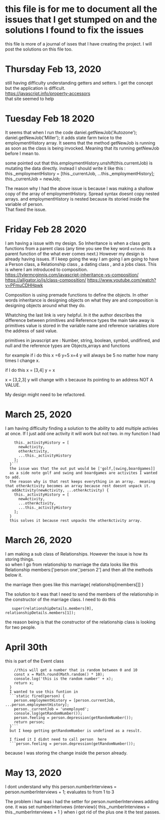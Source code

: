 # this file is for me to document all the issues that I get stumped on and the solutions I found to fix the issues

this file is more of a journal of isses that I have creating the project.  I will post the solutions on this file too.

# Thursday Feb 13, 2020
still having difficulty understanding getters and setters.  I get the concept but the application is difficult.  
https://javascript.info/property-accessors  
that site seemed to help


# Tuesday Feb 18 2020
It seems that when I run the code 
daniel.getNewJob('Autozone');
daniel.getNewJob('Miller');
it adds state farm twice to the employmentHistory array.
It seems that the method getNewJob is running as soon as the class is being invocked.  Meaning that its running getNewJob before I mean to.

some pointed out that this.employmentHistory.unshift(this.currentJob) is mutating the data directly.  instead I should write it like this :
this._employmentHistory = [this._currentJob, ...this._employmentHistory];
    this._currentJob = newJob;


The reason why I had the above issue is because I was making a shallow copy of the array of employmentHistory.  Spread syntax doesnt copy nested arrays.  and employmentHistory is nested because its storied inside the variable of person.  
That fixed the issue.

# Friday Feb 28 2020

I am having a issue with my design.  So Inheritance is when a class gets functions from a parent class (any time you see the key word `extends` its a parent function of the what ever comes next.)  However my design is already having issues.  If I keep going the way I am going I am going to have a Person class, a Relationship class , a dating class , and a jobs class.  This is where I am introduced to composition.  
https://tylermcginnis.com/javascript-inheritance-vs-composition/
https://alligator.io/js/class-composition/
https://www.youtube.com/watch?v=PFmuCDHHpwk

Composition is using premade functions to define the objects.  In other words inheritance is designing objects on what they are and composition is designing objects around what they do.

Whatching the last link is very helpful.  In it the author describes the difference between primitives and Reference types
the main take away is primitives value is stored in the variable name and reference  variables store the address of said value.

primitives in javascript are : Number, string, boolean, symbol, undifined, and null
and the reference types are Objects,arrays and functions

for example if i do this
x =6
y=5
x=4
y will always be 5 no matter how many times I change x.

if I do this 
x = [3,4]
y = x

x = [3,2,3]
y will change with  x because its pointing to an address NOT A VALUE.

My design might need to be refactored.

# March 25, 2020 
I am having difficulty finding a solution to the ability to add multiple activies at once.  If I just add one activity it will work but not two.
in my function I had 
``` addActivity(newActivity, ...otherActivity) {
    this._activityHistory = [
      newActivity,
      otherActivity,
      ...this._activityHistory
    ];
  }```
  the issue was that the out put would be ['golf,[swing,boardgames]]
  as a side note golf and swing and boardgames are activites I wanted to add.
  the reason why is that rest keeps everything in an array.  meaning that otherActivity becomes an array because rest doesnt unpack it.  
   addActivity(newActivity, ...otherActivity) {
    this._activityHistory = [
      newActivity,
      ...otherActivity,
      ...this._activityHistory
    ];
  }
  this solves it because rest unpacks the otherActivity array.
```
#  March 26, 2020
I am making a sub class of Relationships.  However the issue is how its storing things.  
so when I go from relationship to marriage the data looks like this
Relationship
members:['person one','person 2']
and then all the methods below it.

the marriage then goes like this
marriage{
    relationship[members[]]
}

The solution to it was that I need to send the members of the relationship in the constructor of the marriage class.
I need to do this
```
   super(relationshipDetails.members[0], relationshipDetails.members[1]);
   ``` 
   the reason being is that the constructor of the relationship class is looking for two people.

# April 30th 

this is part of the Event class 

``` static getRandomNumber() {
    //this will get a number that is random between 0 and 10
    const x = Math.round(Math.random() * 10);
    console.log('this is the random number' + x);
    return x;
  }
  I wanted to use this funtion in 
  ```static fired(person) {
    person.employmentHistory = [person.currentJob, ...person.employmentHistory];
    person._currentJob = 'unemployed';
    console.log(getRandomNumber());
    person.feeling = person.depression(getRandomNumber());
    return person;
  }```
  but I keep getting getRandomNumber is undefined as a result.

  I fixed it I didnt need to call person  here
  ```person.feeling = person.depression(getRandomNumber());
  ```
  because I was storing the change inside the person already.


  # May 13, 2020
  I dont understand why this   person.numberInterviews = person.numberInterviews + 1; evaluates to from 1 to 3

  The problem i had was i had the setter for person.numberInterviews adding one.
  it was 
  set numberInterivews (interview){
    this._numberInterviews = this._numberInterviews + 1
  }
  when i got rid of the plus one it the test passes.